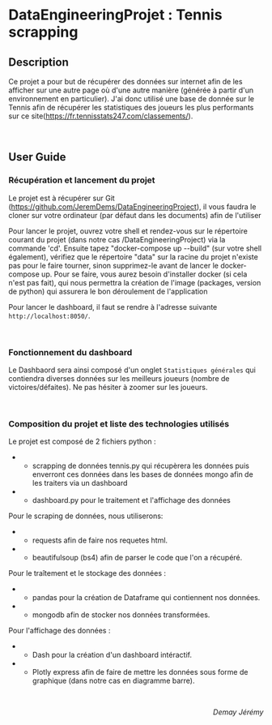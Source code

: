 # **DataEngineeringProjet : Tennis scrapping**

## **Description**

Ce projet a pour but de récupérer des données sur internet afin de les afficher sur une autre page où d'une autre manière (générée à partir d'un environnement en particulier). J'ai donc utilisé une base de donnée sur le Tennis afin de récupérer les statistiques des joueurs les plus performants sur ce site(https://fr.tennisstats247.com/classements/).

<br>

## **User Guide**

### **Récupération et lancement du projet**

Le projet est à récupérer sur Git (https://github.com/JeremDems/DataEngineeringProject), il vous faudra le cloner sur votre ordinateur (par défaut dans les documents) afin de l'utiliser

Pour lancer le projet, ouvrez votre shell et rendez-vous sur le répertoire courant du projet (dans notre cas /DataEngineeringProject) via la commande 'cd'. Ensuite tapez "docker-compose up --build" (sur votre shell également), vérifiez que le répertoire "data" sur la racine du projet n'existe pas pour le faire tourner, sinon supprimez-le avant de lancer le docker-compose up. 
Pour se faire, vous aurez besoin d'installer docker (si cela n'est pas fait), qui nous permettra la création de l'image (packages, version de python) qui assurera le bon déroulement de l'application

Pour lancer le dashboard, il faut se rendre à l'adresse suivante `http://localhost:8050/`. 

<br>

### **Fonctionnement du dashboard**

Le Dashbaord sera ainsi composé d'un onglet `Statistiques générales` qui contiendra diverses données sur les meilleurs joueurs (nombre de victoires/défaites). Ne pas hésiter à zoomer sur les joueurs.

<br>

### **Composition du projet et liste des technologies utilisés**

Le projet est composé de 2 fichiers python :
* - scrapping de données tennis.py qui récupèrera les données puis enverront ces données dans les bases de données mongo afin de les traiters via un dashboard
* - dashboard.py pour le traitement et l'affichage des données

Pour le scraping de données, nous utiliserons:
* - requests afin de faire nos requetes html.
* - beautifulsoup (bs4) afin de parser le code que l'on a récupéré.

Pour le traîtement et le stockage des données :
* - pandas pour la création de Dataframe qui contiennent nos données.
* - mongodb afin de stocker nos données transformées.
  
Pour l'affichage des données :
* - Dash pour la création d'un dashboard intéractif.
* - Plotly express afin de faire de mettre les données sous forme de graphique (dans notre cas en diagramme barre).

 
<br>

*<div style="text-align: right"> Demay Jérémy</div>*


<br>
 
